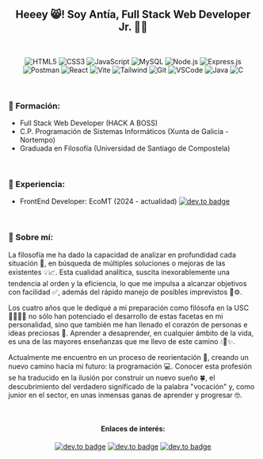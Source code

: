 <article>
  
 <section align="center">
  <h2>Heeey 😸! Soy <b>Antía, Full Stack Web Developer Jr.</b> 👩‍💻 </h2>
</section>

</br>

<section>
  
  <div align="center">
  
  ![HTML5](https://img.shields.io/badge/HTML5-E34F26?style=for-the-badge&logo=html5&logoColor=white)
  ![CSS3](https://img.shields.io/badge/CSS3-1572B6?style=for-the-badge&logo=css3&logoColor=white)
  ![JavaScript](https://img.shields.io/badge/JavaScript-F7DF1E.svg?style=for-the-badge&logo=JavaScript&logoColor=black)
  ![MySQL](https://img.shields.io/badge/MySQL-005C84?style=for-the-badge&logo=mysql&logoColor=white)
  ![Node.js](https://img.shields.io/badge/Node.js-339933.svg?style=for-the-badge&logo=nodedotjs&logoColor=white)
  ![Express.js](https://img.shields.io/badge/Express.js-404D59?style=for-the-badge)
  ![Postman](https://img.shields.io/badge/Postman-FF6C37.svg?style=for-the-badge&logo=Postman&logoColor=white)
  ![React](https://img.shields.io/badge/React-61DAFB.svg?style=for-the-badge&logo=React&logoColor=black)
  ![Vite](https://img.shields.io/badge/Vite-646CFF.svg?style=for-the-badge&logo=Vite&logoColor=white)
  ![Tailwind](https://img.shields.io/badge/Tailwind%20CSS-06B6D4.svg?style=for-the-badge&logo=Tailwind-CSS&logoColor=white)
  ![Git](https://img.shields.io/badge/GIT-E44C30?style=for-the-badge&logo=git&logoColor=white)
  ![VSCode](https://img.shields.io/badge/Visual%20Studio%20Code-007ACC.svg?style=for-the-badge&logo=Visual-Studio-Code&logoColor=white)
  ![Java](https://img.shields.io/badge/Java-ED8B00?style=for-the-badge&logo=openjdk&logoColor=white)
  ![C](	https://img.shields.io/badge/C-00599C?style=for-the-badge&logo=c&logoColor=white)
  
  </div>
</section>

</br>

<section>
  <h3>🔸 Formación: </h3>

  - Full Stack Web Developer (HACK A BOSS)
  - C.P. Programación de Sistemas Informáticos (Xunta de Galicia - Nortempo)
  - Graduada en Filosofía (Universidad de Santiago de Compostela)
</section>

</br>

<section>
  <h3>🔸 Experiencia: </h3>

  - FrontEnd Developer: EcoMT (2024 - actualidad) [![dev.to badge](https://img.shields.io/badge/-antiavpe-%230177B5?style=flat&logo=github)](https://github.com/antiavpe)
</section>

</br>

<section>
  <h3>🔸 Sobre mí:</h3>

  <p>
  La filosofía me ha dado la capacidad de analizar en profundidad cada situación 🔎, en búsqueda de múltiples soluciones o mejoras de las existentes 💡📈. Esta cualidad analítica, suscita inexorablemente una tendencia al orden y la eficiencia, lo que me impulsa a       alcanzar objetivos con facilidad ✅, además del rápido manejo de posibles imprevistos 🔧⚙.
    
  Los cuatro años que le dediqué a mi preparación como filósofa en la USC 🏃‍♀️👩‍🎓 no sólo han potenciado el desarrollo de estas facetas en mi personalidad, sino que también me han llenado el corazón de personas e ideas preciosas 💖. Aprender a desaprender, en cualquier   ámbito de la vida, es una de las mayores enseñanzas que me llevo de este camino 💧🌱✨.
    
  Actualmente me encuentro en un proceso de reorientación 🧭, creando un nuevo camino hacia mi futuro: la programación 💻. Conocer esta profesión se ha traducido en la ilusión por construir un nuevo sueño 🍀, el descubrimiento del verdadero significado de la palabra   "vocación" y, como junior en el sector, en unas inmensas ganas de aprender y progresar 🤓.
  </p>
</section>

</br>

<section align="center">
  
  <h4>Enlaces de interés: </h4>
  
  [![dev.to badge](https://img.shields.io/badge/-antiavarela-%230177B5?style=flat&logo=linkedin)](https://www.linkedin.com/in/antiavarela/)
  [![dev.to badge](https://img.shields.io/badge/-AntiaVarela-%230177B5?style=flat&logo=gitlab)](https://gitlab.com/AntiaVarela)
  [![dev.to badge](https://img.shields.io/badge/-antiavpe-%230177B5?style=flat&logo=github)](https://github.com/antiavpe)

</section>
  
</article>



